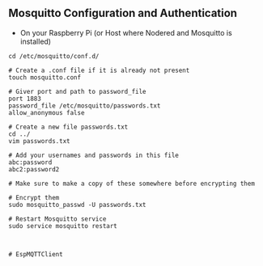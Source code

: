 
## Mosquitto Configuration and Authentication

* On your Raspberry Pi (or Host where Nodered and Mosquitto is installed)
```
cd /etc/mosquitto/conf.d/

# Create a .conf file if it is already not present
touch mosquitto.conf

# Giver port and path to password_file
port 1883
password_file /etc/mosquitto/passwords.txt
allow_anonymous false

# Create a new file passwords.txt
cd ../
vim passwords.txt

# Add your usernames and passwords in this file
abc:password
abc2:password2

# Make sure to make a copy of these somewhere before encrypting them

# Encrypt them
sudo mosquitto_passwd -U passwords.txt

# Restart Mosquitto service
sudo service mosquitto restart



# EspMQTTClient
